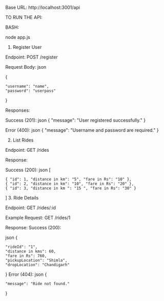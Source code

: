 Base URL: http://localhost:3001/api

TO RUN THE API:

BASH:

node app.js

1. Register User

Endpoint: POST /register

Request Body:
json

{

    "username": "name",
    "password": "userpass"
    
}

Responses:

Success (201):
json
{
    "message": "User registered successfully."
}

Error (400):
json
{
    "message": "Username and password are required."
}

2. List Rides

Endpoint: GET /rides

Response:

Success (200):
json
[

    { "id": 1, "distance in km": "5", "fare in Rs": "10" },
    { "id": 2, "distance in km": "10", "fare in Rs": "20" },
    { "id": 3, "distance in km ": "15 ", "fare in Rs": "30" }
    
]
3. Ride Details

Endpoint: GET /rides/:id

Example Request: GET /rides/1

Response:
Success (200):

json
{

    "rideId": "1",
    "distance in kms": 60,
    "fare in Rs": 760,
    "pickupLocation": "Shimla",
    "dropLocation": "Chandigarh"
    
}
Error (404):
json
{

    "message": "Ride not found."
    
}
